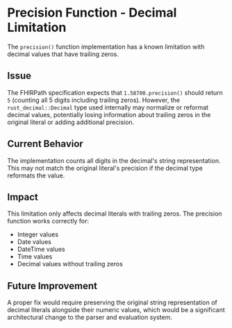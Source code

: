 # Precision Function - Decimal Limitation

The `precision()` function implementation has a known limitation with decimal values that have trailing zeros.

## Issue

The FHIRPath specification expects that `1.58700.precision()` should return `5` (counting all 5 digits including trailing zeros). However, the `rust_decimal::Decimal` type used internally may normalize or reformat decimal values, potentially losing information about trailing zeros in the original literal or adding additional precision.

## Current Behavior

The implementation counts all digits in the decimal's string representation. This may not match the original literal's precision if the decimal type reformats the value.

## Impact

This limitation only affects decimal literals with trailing zeros. The precision function works correctly for:
- Integer values
- Date values
- DateTime values
- Time values
- Decimal values without trailing zeros

## Future Improvement

A proper fix would require preserving the original string representation of decimal literals alongside their numeric values, which would be a significant architectural change to the parser and evaluation system.